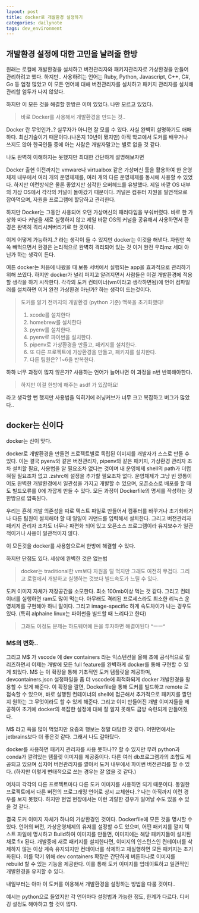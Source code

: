```yaml
---
layout: post
title: docker로 개발환경 설정하기
categories: dailynote
tags: dev_environment
---
```


## 개발환경 설정에 대한 고민을 날려줄 한방

원래는 로컬에 개발환경을 설치하고 버전관리자와 패키지관리자로 가상환경을 만들어 관리하려고 했다. 하지만.. 사용하려는 언어는 Ruby, Python, Javascript, C++, C#, Go 등 엄청 많았고 이 모든 언어에 대해 버전관리자를 설치하고 패키지 관리자를 설치해 관리할 엄두가 나지 않았다.

하지만 이 모든 것을 해결할 한방은 이미 있었다. 나만 모르고 있었다.

> 바로 Docker를 사용해서 개발환경을 만드는 것..

Docker 란 무엇인가..? 실무자가 아니면 잘 모를 수 있다. 사실 완벽히 설명하기도 애매하다. 최신기술이기 때문이다.(나온지 10년이 됐지만) 아직 학교에서 도커를 배우거나 쓰지도 않아 한국인들 중에 아는 사람은 개발자말고는 별로 없을 것 같다.

나도 완벽히 이해하지는 못했지만 최대한 간단하게 설명해보자면

Docker 출현 이전까지는 vmware나 virtualbox 같은 가상머신 툴을 활용하여 한 운영체제 내부에서 여러 개의 운영체제를, 여러 개의 다른 운영체제를 동시에 사용할 수 있었다. 하지만 이런방식은 물론 좋았지만 심각한 오버헤드를 유발했다. 제일 바깥 OS 내부의 가상 OS에서 각각의 커널이 돌아갔기 때문이다. 커널은 컴퓨터 자원을 필연적으로 잡아먹으며, 자원을 프로그램에 할당하고 관리한다.

하지만 Docker는 그동안 사용되어 오던 가상머신의 패러다임을 부숴버렸다. 바로 한 가상화 마다 커널을 새로 실행하지 않고 제일 바깥 OS의 커널을 공유해서 사용하면서 환경은 완벽히 격리시켜버리기로 한 것이다.

이게 어떻게 가능하지..? 라는 생각이 들 수 있지만 docker는 이것을 해낸다. 자원만 쏙쏙 빼먹으면서 환경은 논리적으로 완벽히 격리되어 있는 것 이거 완전 우리mz 세대 아닌가 하는 생각이 든다.

여튼 docker는 처음에 나왔을 때 보통 서버에서 실행되는 app을 효과적으로 관리하기 위해 쓰였다. 하지만 docker가 널리 퍼지고 알려지면서 사람들은 이걸 개발환경에 적용할 생각을 하기 시작한다. 각각의 도커 컨테이너(vm이라고 생각하면됨)에 언어 컴파일러를 설치하면 이거 완전 가상환경 아닌가? 하는 생각이 드는것이다.

> 도커를 알기 전까지의 개발환경 (python 기준)
> 맥북을 초기화했다!
> 1. xcode를 설치한다
> 2. homebrew를 설치한다
> 3. pyenv를 설치한다.
> 4. pyenv로 파이썬을 설치한다.
> 5. pipenv로 가상환경을 만들고, 패키지를 설치한다.
> 6. 또 다른 프로젝트에 가상환경을 만들고, 패키지를 설치한다.
> 7. 다른 팀원은? 1~6을 반복한다.

하하 너무 과정이 많지 않은가? 사용하는 언어가 늘어나면 이 과정을 n번 반복해야한다.

> 하지만 이걸 한방에 해주는 asdf 가 있잖아요!

라고 생각할 뻔 했지만 사용법을 익히기에 러닝커브가 너무 크고 복잡하고 버그가 많았다..

## docker는 신이다

docker는 신이 맞다.

docker로 개발환경을 만들면 프로젝트별로 독립된 이미지를 개발자가 스스로 만들 수 있다.
이는 결국 pyenv와 같은 버전관리자, pipenv와 같은 패키지, 가상환경 관리자 조차 설치할 필요, 사용법을 알 필요조차 없다는 것이며 내 운영체제 shell의 path가 더럽혀질 필요조차 없고 .zshrc에 설정을 추가할 필요조차 없다. 운영체제가 그냥 빈 깡통이어도 완벽한 개발환경에서 일관성을 가지고 개발할 수 있으며, 오픈소스로 배포를 할 때도 빌드오류를 0에 가깝게 만들 수 있다. 모든 과정이 Dockerfile의 명세를 작성하는 것 한방으로 압축된다.

우리는 흔히 개발 의존성을 따로 텍스트 파일로 만들어서 컴퓨터를 바꾸거나 초기화하거나 다른 팀원이 설치해야 할 때 일일이 커맨드를 입력해서 설치한다. 그리고 버전관리자 패키지 관리자 조차도 너무나 파편화 되어 있고 오픈소스 프로그램이라 유지보수가 일관적이거나 사용이 일관적이지 않다.

이 모든것을 docker를 사용함으로써 한방에 해결할 수 있다.

하지만 단점도 있다. 세상에 완벽한 것은 없는법

> docker는 traditional한 vm보다 자원을 덜 먹지만 그래도 여전히 무겁다.
> 그리고 로컬에서 개발하고 실행하는 것보다 빌드속도가 느릴 수 있다.

도커 이미지 자체가 저장공간을 소모한다. 최소 100mb이상 먹는 것 같다. 그리고 컨테이너를 실행하면 ram도 많이 먹는다. 아무래도 격리된 프로세스라도 최소한 리눅스 운영체제를 구현해야 하니 말이다. 그리고 image-specific 하게 속도차이가 나는 경우도 있다. (특히 alphaine linux는 파이썬을 빌드할 때 느리다고 한다)

> 그래도 이정도 문제는 하드웨어에 돈을 투자하면 해결이된다 ^ㅡㅡ^

### M$의 변화..

그리고 M$ 가 vscode 에 dev containers 라는 익스텐션을 올해 초에 공식적으로 릴리즈하면서 이제는 개발에 모든 full feature를 완벽하게 docker를 통해 구현할 수 있게 되었다. MS 는 이 확장을 통해 기초적인 도커 템플릿을 제공하며, devcontainers.json 설정파일을 좀 더 vscode에 최적화되게 docker 개발환경을 활용할 수 있게 해준다. 이 확장을 깔면, Dockerfile을 통해 도커를 빌드하고 remote 로 접속할 수 있으며, 바로 실행된 컨테이너의 shell에 접근해서 추가적으로 패키지를 깔던지 원하는 그 무엇이라도 할 수 있게 해준다. 그리고 이미 만들어진 개발 이미지들을 제공하여 초기에 docker의 복잡한 설정에 대해 잘 알지 못해도 금방 숙련되게 만들어줬다.

M$ 라고 욕을 많이 먹었지만 요즘의 행보는 정말 대담한 것 같다. 어떤면에서는 jetbrains보다 더 좋은것 같다. 그래서 나도 갈아탔다.

docker를 사용하면 패키지 관리자를 사용 못하나?? 할 수 있지만 무려 python과 conda가 깔려있는 템플릿 이미지를 제공중이다. 다른 여러 db프로그램과의 조합도 제공되고 있으며 심지어 버전관리자를 깔아서 도커 내부에서 파이썬 버전관리를 할 수 있다. (하지만 이렇게 변태적으로 쓰는 경우는 잘 없을 것 같다.)

어차피 각각의 다른 프로젝트마다 다른 도커 이미지를 사용하면 되기 때문이다.
동일한 프로젝트에서 다른 버전의 프로그래밍 언어로 상시 교체한다..? 나는 아직까지 이런 경우를 보지 못했다. 하지만 현업 현장에서는 이런 괴랄한 경우가 일어날 수도 있을 수 있을 것 같다.

결국 도커 이미지 자체가 하나의 가상환경인 것이다. Dockerfile에 모든 것을 명시할 수 있다. 언어의 버전, 가상운영체제의 유저를 설정할 수도 있으며, 어떤 패키지를 깔지 텍스트 파일에 명시하고 Build하여 이미지를 만들면, 이미지에는 해당 패키지들이 설치된 채로 fix 된다. 개발중에 새로 패키지를 설치한다면, 이미지의 인스턴스인 컨테이너를 삭제하지 않는 이상 계속 유지되지만 컨테이너를 삭제하고 재실행하면 모든 패키지는 초기화된다. 이를 막기 위해 dev containers 확장은 간단하게 버튼하나로 이미지를 rebuild 할 수 있는 기능을 제공한다. 이를 통해 도커 이미지를 업데이트하고 일관적인 개발환경을 유지할 수 있다.

내일부터는 아마 이 도커를 이용해서 개발환경을 설정하는 방법을 다룰 것이다..

예시는 python으로 들었지만 각 언어마다 설정법과 가능한 정도, 한계가 다르다. 디버깅 설정도 해야하고 할 것이 많다.